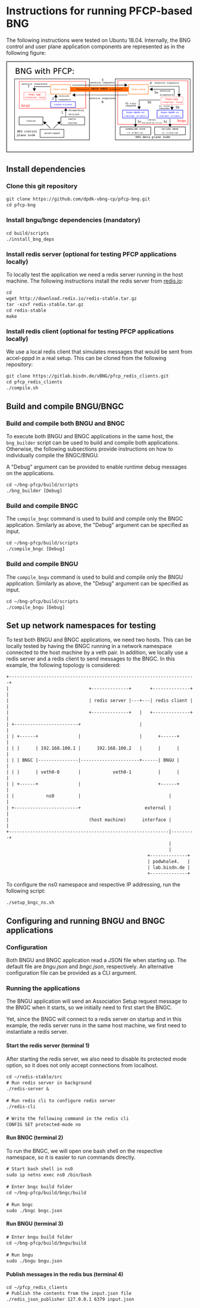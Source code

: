 # Instructions for running PFCP-based BNG

The following instructions were tested on Ubuntu 18.04. Internally, the BNG control and user plane application components are represented as in the following figure:

![bng-pfcp-architecture](vbng-pfcp-v3.png)

## Install dependencies

### Clone this git repository

```
git clone https://github.com/dpdk-vbng-cp/pfcp-bng.git
cd pfcp-bng
```

### Install bngu/bngc dependencies (mandatory)

```
cd build/scripts
./install_bng_deps
```

### Install redis server (optional for testing PFCP applications locally)

To locally test the application we need a redis server running in the host machine. The following instructions install the redis server from [redis.io](https://redis.io/):

```
cd
wget http://download.redis.io/redis-stable.tar.gz
tar -xzvf redis-stable.tar.gz
cd redis-stable
make
```

### Install redis client (optional for testing PFCP applications locally)

We use a local redis client that simulates messages that would be sent from accel-pppd in a real setup. This can be cloned from the following repository:

```
git clone https://gitlab.bisdn.de/vBNG/pfcp_redis_clients.git
cd pfcp_redis_clients
./compile.sh
```

## Build and compile BNGU/BNGC

### Build and compile both BNGU and BNGC

To execute both BNGU and BNGC applications in the same host, the `bng_builder` script can be used to build and compile both applications. Otherwise, the following subsections provide instructions on how to individually compile the BNGC/BNGU.

A "Debug" argument can be provided to enable runtime debug messages on the applications.

```
cd ~/bng-pfcp/build/scripts
./bng_builder [Debug]
```

### Build and compile BNGC

The `compile_bngc` command is used to build and compile only the BNGC application. Similarly as above, the "Debug" argument can be specified as input.

```
cd ~/bng-pfcp/build/scripts
./compile_bngc [Debug]
```

### Build and compile BNGU

The `compile_bngu` command is used to build and compile only the BNGU application. Similarly as above, the "Debug" argument can be specified as input.

```
cd ~/bng-pfcp/build/scripts
./compile_bngu [Debug]
```

## Set up network namespaces for testing

To test both BNGU and BNGC applications, we need two hosts. This can be locally tested by having the BNGC running in a network namespace connected to the host machine by a veth pair. In addition, we locally use a redis server and a redis client to send messages to the BNGC. In this example, the following topology is considered:

```
+----------------------------------------------------------------------+
|                              +--------------+       +--------------+ |
|                              | redis server |---+---| redis client | |
|                              +--------------+   |   +--------------+ |
| +------------------------+                      |                    |
| | +------+               |                      |      +------+      |
| | |      | 192.168.100.1 |      192.168.100.2   |      |      |      |
| | | BNGC |---------------|----------------------+------| BNGU |      |
| | |      | veth0-0       |            veth0-1          |      |      |
| | +------+               |                             +------+      |
| |            ns0         |                                 |         |
| +------------------------+                        external |         |
|                              (host machine)      interface |         |
+------------------------------------------------------------|---------+
                                                             |
                                                             |
                                                     +--------------+
                                                     | podwhale4.   |
                                                     | lab.bisdn.de |
                                                     +--------------+
```

To configure the ns0 namespace and respective IP addressing, run the following script:

```
./setup_bngc_ns.sh
```

## Configuring and running BNGU and BNGC applications

### Configuration

Both BNGU and BNGC application read a JSON file when starting up. The default file are *bngu.json* and *bngc.json*, respectively. An alternative configuration file can be provided as a CLI argument.

### Running the applications

The BNGU application will send an Association Setup request message to the BNGC when it starts, so we initially need to first start the BNGC.

Yet, since the BNGC will connect to a redis server on startup and in this example, the redis server runs in the same host machine, we first need to instantiate a redis server.

#### Start the redis server (terminal 1)

After starting the redis server, we also need to disable its protected mode option, so it does not only accept connections from localhost.

```
cd ~/redis-stable/src
# Run redis server in background
./redis-server &

# Run redis cli to configure redis server
./redis-cli

# Write the following command in the redis cli
CONFIG SET protected-mode no
```

#### Run BNGC (terminal 2)

To run the BNGC, we will open one bash shell on the respective namespace, so it is easier to run commands directly.

```
# Start bash shell in ns0
sudo ip netns exec ns0 /bin/bash

# Enter bngc build folder
cd ~/bng-pfcp/build/bngc/build

# Run bngc
sudo ./bngc bngc.json
```


#### Run BNGU (terminal 3)

```
# Enter bngu build folder
cd ~/bng-pfcp/build/bngu/build

# Run bngu
sudo ./bngu bngu.json

```

#### Publish messages in the redis bus (terminal 4)

```
cd ~/pfcp_redis_clients
# Publish the contents from the input.json file
./redis_json_publisher 127.0.0.1 6379 input.json
```
